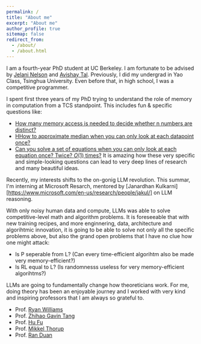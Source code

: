 ```yaml
---
permalink: /
title: "About me"
excerpt: "About me"
author_profile: true
sitemap: false
redirect_from: 
  - /about/
  - /about.html
---
```


I am a fourth-year PhD student at UC Berkeley. I am fortunate to be advised by [Jelani Nelson](https://people.eecs.berkeley.edu/~minilek/) and [Avishay Tal](https://www.avishaytal.org/). Previously, I did my undergrad in Yao Class, Tsinghua University. Even before that, in high school, I was a competitive programmer. 

I spent first three years of my PhD trying to understand the role of memory in computation from a TCS standpoint. This includes fun & specific questions like: 
+ [How many memory access is needed to decide whether n numbers are distinct?](https://arxiv.org/abs/2111.01759)
+ [HHow to approximate median when you can only look at each datapoint once?](https://dl.acm.org/doi/10.1145/3651610)
+ [Can you solve a set of equations when you can only look at each equation once? Twice? $O(1)$ times?](https://arxiv.org/abs/2310.08070)
It is amazing how these very specific and simple-looking questions can lead to very deep lines of research and many beautiful ideas.

Recently, my interests shifts to the on-gonig LLM revolution. This summar, I'm interning at Microsoft Resarch, mentored by [Janardhan Kulkarni][https://www.microsoft.com/en-us/research/people/jakul/] on LLM reasoning. 

With only noisy human data and compute, LLMs was able to solve competitive-level math and algorithm problems. It is foreseeable that with new training recipes, and more enginnering, data, architecture and algorihtmic innovation, it is going to be able to solve not only all the specific problems above, but also the grand open problems that I have no clue how one might attack:

+ Is P seperable from L? (Can every time-efficient algorihtm also be made very memory-efficient?)
+ Is RL equal to L? (Is randomnesss useless for very memory-efficient algorihtms?)

LLMs are going to fundamentally change how theoreticians work. For me, doing theory has been an enjoyable journey and I worked with very kind and inspiring professors that I am always so grateful to.  

+ Prof. [Ryan Williams](https://people.csail.mit.edu/rrw/)
+ Prof. [Zhihao Gavin Tang](https://itcs.sufe.edu.cn/54/23/c10495a152611/page.htm)
+ Prof. [Hu Fu](https://www.fuhuthu.com/)
+ Prof. [Mikkel Thorup](http://hjemmesider.diku.dk/~mthorup/)
+ Prof. [Ran Duan](https://iiis.tsinghua.edu.cn/en/duanr/) 


